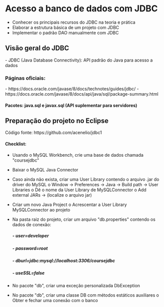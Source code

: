  <h1> Acesso a banco de dados com JDBC</h1>
 
- Conhecer os principais recursos do JDBC na teoria e prática
- Elaborar a estrutura básica de um projeto com JDBC
- Implementar o padrão DAO manualmente com JDBC

<h2>Visão geral do JDBC</h2>
- JDBC (Java Database Connectivity): API padrão do Java para acesso a dados
<h3>Páginas oficiais: </h3>
- https://docs.oracle.com/javase/8/docs/technotes/guides/jdbc/
- https://docs.oracle.com/javase/8/docs/api/java/sql/package-summary.html
  <h4> Pacotes: java.sql e javax.sql (API suplementar para servidores)</h4>
  
 <h2> Preparação do projeto no Eclipse </h2>
   Código fonte: https://github.com/acenelio/jdbc1
<h4>Checklist:</h4>

- Usando o MySQL Workbench, crie uma base de dados chamada "coursejdbc"
- Baixar o MySQL Java Connector
- Caso ainda não exista, criar uma User Library contendo o arquivo .jar do driver do MySQL
o Window -> Preferences -> Java -> Build path -> User Libraries
o Dê o nome da User Library de MySQLConnector
o Add external JARs -> (localize o arquivo jar)
- Criar um novo Java Project o Acrescentar a User Library MySQLConnector ao projeto

- Na pasta raiz do projeto, criar um arquivo "db.properties" contendo os dados de conexão:
                  <h5>- user=developer</h5>
                  <h5>- password=root</h5>
                  <h5> - dburl=jdbc:mysql://localhost:3306/coursejdbc</h5>
                  <h5> - useSSL=false</h5>
- No pacote "db", criar uma exceção personalizada DbException
- No pacote "db", criar uma classe DB com métodos estáticos auxiliares
o Obter e fechar uma conexão com o banco

